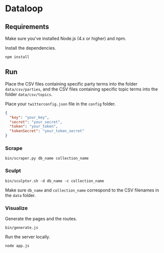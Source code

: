 # Dataloop

## Requirements

Make sure you've installed Node.js (4.x or higher) and npm.

Install the dependencies.

```
npm install
```

## Run

Place the CSV files containing specific party terms into the folder `data/csv/parties`, and the CSV files containing specific topic terms into the folder `data/csv/topics`.

Place your `twitterconfig.json` file in the `config` folder.

```json
{
  "key": "your_key",
  "secret": "your_secret",
  "token": "your_token",
  "tokenSecret": "your_token_secret"
}
```

### Scrape

```
bin/scraper.py db_name collection_name
```

### Sculpt

```
bin/sculptor.sh -d db_name -c collection_name
```

Make sure `db_name` and `collection_name` correspond to the CSV filenames in the `data` folder.

### Visualize

Generate the pages and the routes.

```
bin/generate.js
```

Run the server locally.

```
node app.js
```
